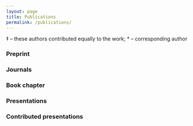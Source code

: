 ```yaml
---
layout: page
title: Publications
permalink: /publications/
---
```


<style>
    a {

        text-decoration: none; /* Removes underline */
    }

    a:hover {

    }

    li {
        margin-bottom: 20px;
    }

</style>
<script>
const journalList = [
    {
        authors: "E. I. Jaffal‡, S. Lee‡*, D. Shiryaev, A. Vtorov, N. K. Barua, H. Kleinke, A. O. Oliynyk*",
        title: "Composition and structure analyzer/featurizer for explainable machine-learning models to predict solid state structures",
        journal: "Digitial Discovery (accepted)",
        year: "2024",
        doi: "https://doi.org/10.26434/chemrxiv-2024-rrbhc",
    },
    {
        authors: "N. K. Barua, S. Lee, A. O. Oliynyk, H. Kleinke*",
        title: "Thermoelectric Material Performance (zT) Predictions with Machine Learning",
        journal: "ACS Applied Materials & Interfaces",
        year: "2024",
        doi: "10.1021/acsami.4c19149",
    },
    {
        authors: "S. Lee*, A. O. Oliynyk*",
        title: "cifkit: A Python package for coordination geometry and atomic site analysis",
        journal: "Journal of Open Source Software (JOSS)",
        year: "2024",
        doi: "10.21105/joss.07205",
    },
    {
        authors: "S. Lee*, C. Chen, G. Garcia, A. O. Oliynyk*",
        title: "Machine learning descriptors in materials chemistry used in multiple experimentally validated studies: Oliynyk elemental property dataset",
        journal: "Data in Brief",
        year: "2024",
        doi: "10.1016/j.dib.2024.110178",
    },
    {
        authors: "K. P. McGuinness, A. O. Oliynyk, S. Lee, B. Molero-Sanchez, P. K. Addo*",
        title: "Machine-learning prediction of thermal expansion coefficient for perovskite oxides with experimental validation",
        journal: "Physical Chemistry Chemical Physics",
        year: "2023",
        doi: "10.1039/D3CP04017H",
    },
    {
        authors: "Y. Tyvanchuk, V. Babizhetskyy, S. Baran, A. Szytula, V. Smetana, S. Lee, A. O. Oliynyk, A. Mudring*",
        title: "The crystal and electronic structure of RE<sub>23</sub>Co<sub>6.7</sub>In<sub>20.3</sub> (RE = Gd–Tm, Lu): A new structure type based on intergrowth of AlB<sub>2</sub>- and CsCl-type related slabs",
        journal: "Journal of Alloys and Compounds",
        year: "2024",
        doi: "10.1016/j.jallcom.2023.173241",
    },
    {
        authors: "S. Lee, M. Patel, and R. Patel*",
        title: "Electrospun nanofiber nerve guidance conduits for peripheral nerve regeneration: A review",
        journal: "European Polymer Journal",
        year: "2022",
        doi: "10.1016/j.eurpolymj.2022.111663",
    }
    // Add other entries in the same format if needed
];

const preprintList = [
    {
        authors: "S. Lee, C. Chen, G. Garcia, A. O. Oliynyk*",
        title: "Machine learning descriptors in materials chemistry: prediction and experimental validation synthesis of novel intermetallic UCd<sub>3</sub>",
        year: "2023",
        url: "https://doi.org/10.26434/chemrxiv-2023-0nlzl",
        citations: "" // Add citation count if available
    }
]

const presentationList = [
    {
        authors: "S. Lee, N. K. Barua, A. O. Oliynyk",
        title: "High-throughput Crystal Structure Featurizer for Binary and Ternary Compounds",
        conference: "2024 Gordon Research Conference on Solid State Chemistry (July 2024)",
        type: "Poster",
        location: "New London, NH ",
        document: "2024-GRC-poster.pdf",
        abstract: ""
    },
    {
        authors: "S. Lee, A. O. Oliynyk",
        title: "Machine-learned Features to Solve Crystal Structure Classification Problems",
        conference: "ACS Northeast Regional Meeting (NERM) 2022, Computational Tools for Materials Science",
        type: "Oral",
        location: "Rochester, NY",
        document: "2022-ACS-NERM-slides.pdf",
        abstract: "2022-ACS-NERM-abstract.pdf"
    },
    {
        authors: "S. Lee, S. L. Topper, R. Q. Topper",
        title: "TransRot: a Portable and Easy-to-Use Open Source Software Package for Simulated Annealing Monte Carlo Geometry Optimization of Nanoparticles",
        conference: "Molecular Quantum Mechanics (MQM) 2022",
        type: "Poster",
        location: "Blacksburg, VA",
        document: "2022-MQM-poster.pdf",
        abstract: "2022-MQM-abstract.pdf"
    },
    {
        authors: "S. Lee, R. Q. Topper, S. L. Topper",
        title: "Mag-Walking Simulated Annealing Monte Carlo Study of Nano-solvated Ammonium Chloride",
        conference: "ACS New York 69th Annual Undergraduate Research Symposium 2022",
        type: "Oral",
        location: "Virtual due to COVID-19",
        document: "2022-ACS-NY-URS-slides.pdf",
        abstract: "2022-ACS-NY-URS-abstract.pdf"
    }
];

const presentationContributedList = [
    {
        authors: "C Luo, S. Lee, H. Wang, R. Wentzcovitch",
        title: "H-bond disorder-symmetrization in δ-AlOOH under pressure: a view from phonon quasiparticles",
        conference: "American Geophysical Union (AGU) Annual Meeting 2024",
        type: "Poster",
        location: "Washington DC",
        document: "",
        abstract_URL: "https://agu.confex.com/agu/agu24/meetingapp.cgi/Paper/1628525"
    },
    {
        authors: "R. Q. Topper, S. L. Topper, S. Lee, U. Hassan, A. Kim, J. Frost, W. Wang",
        title: "TransRot: An open-source project for simulated annealing Monte Carlo calculations of molecular clusters, microhydrated species, and surface adsorbates",
        conference: "ACS Fall 2024 [PHYS] Division of Physical Chemistry",
        type: "Oral",
        location: "Denver, CO",
        document: "",
        abstract_URL: "https://acs.digitellinc.com/p/s/transrot-an-open-source-project-for-simulated-annealing-monte-carlo-calculations-of-molecular-clusters-microhydrated-species-and-surface-adsorbates-610290"
    },
    {
        authors: "A. O. Oliynyk, S. Lee, N. K. Barua",
        title: "TiNiSi-type vs. ZrNiAl-type: One More Time with Interpretable ML and Experimental Validation",
        conference: "North American Solid State Chemistry Conference (NASSCC) 2023",
        type: "Poster",
        location: "Calgary, Canada",
        document: "2023-NASSCC-poster.pdf",
        abstract: ""
    },
    {
        authors: "A. O. Oliynyk, S. Lee, G. Garcia",
        title: "Machine learning descriptors in chemistry: prediction and experimental validation of UCd<sub>3</sub>",
        conference: "Solid-State Materials Chemistry and Data Science Hackathon (SSMCDAT)",
        type: "Oral",
        location: "Virtual",
        document: "",
        abstract: "",
        video: "https://www.youtube.com/watch?v=PsstodhuYPc"
    },
];

const bookChapterList = [
    {
        authors: "R. Q. Topper*, S. L. Topper, and S. Lee",
        title: "TransRot: A Portable Software Package for Simulated Annealing Monte Carlo Geometry Optimization of Atomic and Molecular Clusters",
        year: "2023",
        editors: "T A. Hopkins, C A. Parish",
        publisher: "ACS Publications",
        volume: 1429,
        isbn13: 9780841297432,
        doi: "10.1021/bk-2022-1428.ch002",
        citations: "" // Add citation count if available
    }
]


function displayJournalList() {
    const container = document.getElementById('journalList');
    const ol = document.createElement('ol'); // Create an ordered list element
    container.appendChild(ol); // Append the ordered list to the container

    journalList.forEach((entry, index) => {
        const li = document.createElement('li'); // Create a list item
        li.classList.add('journal-entry'); // Add class for styling

        const formattedAuthors = entry.authors.replace('S. Lee', '<strong>S. Lee</strong>');
        
        // Building the details string with conditional data
        let details = `<em>${entry.journal}</em>`;
        if (entry.year) {
            details += ` (${entry.year})`;
        }

        const doiLink = entry.doi ? `<a href="https://doi.org/${entry.doi}">DOI</a>` : '';
        const gScholarLink = entry.gscholar ? `<a href="${entry.gscholar}">Google Scholar</a>` : '';
        
        li.innerHTML = `
            <strong>${entry.title}</strong><br>
            ${formattedAuthors}<br>
            ${details}<br>
            ${doiLink}${doiLink && gScholarLink ? ' | ' : ''}${gScholarLink}
        `;
        ol.appendChild(li); // Append the list item to the ordered list
    });
}

function displayPreprintList() {
    const container = document.getElementById('preprintList');
    const ol = document.createElement('ol'); // Create an ordered list element
    container.appendChild(ol); // Append the ordered list to the container

    preprintList.forEach((entry, index) => {
        const li = document.createElement('li'); // Create a list item
        li.classList.add('preprint-entry'); // Add class for styling

        // Assuming the entry object has title, authors, year, and doi properties
        const formattedAuthors = entry.authors.replace('S. Lee', '<strong>S. Lee</strong>');
        li.innerHTML = `
            <div><strong>${entry.title}</strong></div>
            <div>${formattedAuthors}</div>
            <div><a href="${entry.url}">Preprint</a>
        `;
        ol.appendChild(li); // Append the list item to the ordered list
    });
}

function displayPresentationList() {
    const container = document.getElementById('presentationList');
    const ol = document.createElement('ol'); // Create an ordered list element
    container.appendChild(ol); // Append the ordered list to the container

    presentationList.forEach((entry, index) => {
        const li = document.createElement('li'); // Create a list item
        li.classList.add('presentation-entry');

        let authorsFormatted = entry.authors.split(', ').map(author => {
            if (author === "S. Lee") {
                return `<strong>${author}</strong>`; // Bold "S. Lee"
            }
            return author;
        }).join(', ');
        // authorsFormatted = `<u>${authorsFormatted.split[', '](0)}</u>${authorsFormatted.substring(authorsFormatted.indexOf(','))}`; // Underline the first author

        let links = '';
        if (entry.document) {
            links += `<a href="/files/presentation/${entry.document}">PDF</a>`;
        }
        if (entry.abstract) {
            if (links.length > 0) {
                links += ' | ';
            }
            links += `<a href="/files/presentation/${entry.abstract}">Abstract</a>`;
        }

        if (entry.video) {
            if (links.length > 0) {
                links += ' | ';
            }
            links += `<a href="${entry.video}" target="_blank">YouTube</a>`; // Add video link
        }

        li.innerHTML = `
            <div><strong>${entry.title}</strong></div>
            <div>${authorsFormatted}</div>
            ${entry.conference}. ${entry.type}. ${entry.location}
            ${links.length > 0 ? '<br>' + links : ''}
        `;
        ol.appendChild(li); // Append the list item to the ordered list
    });
}

function displayContributedPresentationList() {
    const container = document.getElementById('presentationContributedList');
    const ol = document.createElement('ol'); // Create an ordered list element
    container.appendChild(ol); // Append the ordered list to the container

    presentationContributedList.forEach((entry, index) => {
        const li = document.createElement('li'); // Create a list item
        li.classList.add('presentationContributed-entry');

        let authorsFormatted = entry.authors.split(', ').map(author => {
            if (author === "S. Lee") {
                return `<strong>${author}</strong>`; // Bold "S. Lee"
            }
            return author;
        }).join(', ');

        let links = '';
        if (entry.document) {
            links += `<a href="/files/presentation/${entry.document}">PDF</a>`;
        }
        if (entry.abstract) {
            if (links.length > 0) {
                links += ' | ';
            }
            links += `<a href="/files/presentation/${entry.abstract}">Abstract</a>`;
        }

        if (entry.abstract_URL) {
            if (links.length > 0) {
                links += ' | ';
            }
            links += `<a href="${entry.abstract_URL}" target="_blank">Abstract</a>`;
        }
        if (entry.video) {
            if (links.length > 0) {
                links += ' | ';
            }
            links += `<a href="${entry.video}" target="_blank">YouTube</a>`;
        }

        li.innerHTML = `
            <div><strong>${entry.title}</strong></div>
            <div>${authorsFormatted}</div>
            ${entry.conference}. ${entry.type}. ${entry.location}
            ${links.length > 0 ? '<br>' + links : ''}
        `;
        ol.appendChild(li); // Append the list item to the ordered list
    });
}

function displayBookChapterList() {
    const container = document.getElementById('bookChapter');
    const ol = document.createElement('ol'); // Create an ordered list element
    container.appendChild(ol); // Append the ordered list to the container

    bookChapterList.forEach((entry, index) => {
        const li = document.createElement('li'); // Create a list item
        li.classList.add('book-chapter-entry'); // Add class for styling

        // Assuming the entry object has properties like title, authors, bookTitle, editors, volume, pageRange, year, and doi
        const formattedAuthors = entry.authors.replace('S. Lee', '<strong>S. Lee</strong>');
        li.innerHTML = `
            <div><strong>${entry.title}</strong></div>
            <div>${formattedAuthors}, Eds: ${entry.editors}</div>
            <div>Physical Chemistry Research at Undergraduate Institutions: Innovative and Impactful Approaches, Volume 1, 2, 19-38</div>
            <div>ACS Publications (2022)</div>
            <div>ISBN13: ${entry.isbn13}</div>
            <div><a href="https://doi.org/${entry.doi}">DOI</a></div>
        `;
        ol.appendChild(li); // Append the list item to the ordered list
    });
}

window.onload = function() {
    displayJournalList();
    displayPresentationList();
    displayPreprintList();
    displayBookChapterList();
    displayContributedPresentationList();

};
</script>

‡ – these authors contributed equally to the work; \* – corresponding author

### Preprint

<div id="preprintList"></div>

### Journals

<div id="journalList"></div>

### Book chapter

<div id="bookChapter"></div>

### Presentations

<div id="presentationList"></div>

### Contributed presentations

<div id="presentationContributedList"></div>

